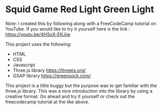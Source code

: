 # Squid Game Red Light Green Light

Note: I created this by following along with a FreeCodeCamp tutorial on YouTube. If you would like to try it yourself here is the link : https://youtu.be/4HSxX-EKJjw

This project uses the following: 

- HTML
- CSS
- Javascript
- Three.js library https://threejs.org/
- GSAP library https://greensock.com/

This project is a little buggy but the purpose was to get familiar with the three.js library. This was a nice introduction into the library by using a creative format. Go ahead and try it yourself or check out the freecodecamp tutorial at the like above.

